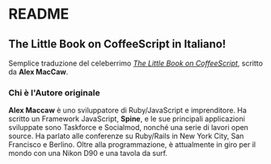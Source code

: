 # README #

## The Little Book on CoffeeScript in Italiano! ##

Semplice traduzione del celeberrimo *[The Little Book on CoffeeScript](https://github.com/arcturo/library/tree/master/coffeescript "The little book on CoffeeScript")*, scritto da **Alex MacCaw**.

### Chi è l'Autore originale ###

**Alex Maccaw** è uno sviluppatore di Ruby/JavaScript e imprenditore. Ha scritto un
Framework JavaScript, **Spine**, e le sue principali applicazioni sviluppate sono Taskforce
e Socialmod, nonché una serie di lavori open source. Ha parlato alle conferenze su Ruby/Rails in New York City, San Francisco e Berlino. Oltre alla programmazione, è attualmente in giro per il mondo con una Nikon D90 e una tavola da surf.